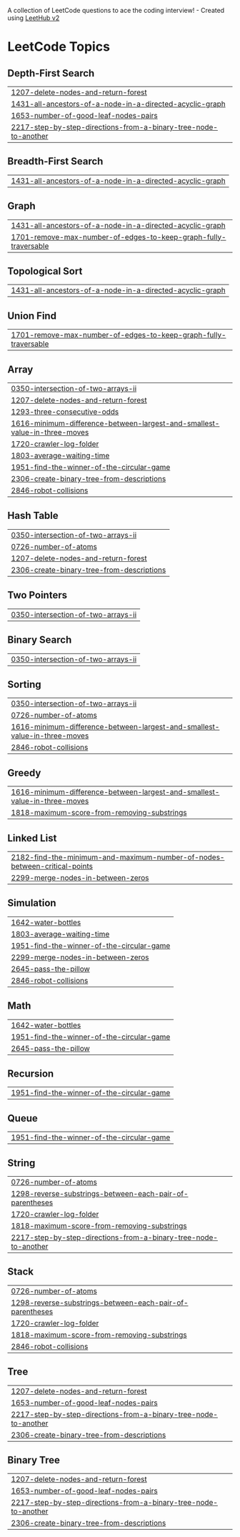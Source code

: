 A collection of LeetCode questions to ace the coding interview! - Created using [LeetHub v2](https://github.com/arunbhardwaj/LeetHub-2.0)
<!---LeetCode Topics Start-->
# LeetCode Topics
## Depth-First Search
|  |
| ------- |
| [1207-delete-nodes-and-return-forest](https://github.com/Shouryasethiya/LeetCode-solution/tree/master/1207-delete-nodes-and-return-forest) |
| [1431-all-ancestors-of-a-node-in-a-directed-acyclic-graph](https://github.com/Shouryasethiya/LeetCode-solution/tree/master/1431-all-ancestors-of-a-node-in-a-directed-acyclic-graph) |
| [1653-number-of-good-leaf-nodes-pairs](https://github.com/Shouryasethiya/LeetCode-solution/tree/master/1653-number-of-good-leaf-nodes-pairs) |
| [2217-step-by-step-directions-from-a-binary-tree-node-to-another](https://github.com/Shouryasethiya/LeetCode-solution/tree/master/2217-step-by-step-directions-from-a-binary-tree-node-to-another) |
## Breadth-First Search
|  |
| ------- |
| [1431-all-ancestors-of-a-node-in-a-directed-acyclic-graph](https://github.com/Shouryasethiya/LeetCode-solution/tree/master/1431-all-ancestors-of-a-node-in-a-directed-acyclic-graph) |
## Graph
|  |
| ------- |
| [1431-all-ancestors-of-a-node-in-a-directed-acyclic-graph](https://github.com/Shouryasethiya/LeetCode-solution/tree/master/1431-all-ancestors-of-a-node-in-a-directed-acyclic-graph) |
| [1701-remove-max-number-of-edges-to-keep-graph-fully-traversable](https://github.com/Shouryasethiya/LeetCode-solution/tree/master/1701-remove-max-number-of-edges-to-keep-graph-fully-traversable) |
## Topological Sort
|  |
| ------- |
| [1431-all-ancestors-of-a-node-in-a-directed-acyclic-graph](https://github.com/Shouryasethiya/LeetCode-solution/tree/master/1431-all-ancestors-of-a-node-in-a-directed-acyclic-graph) |
## Union Find
|  |
| ------- |
| [1701-remove-max-number-of-edges-to-keep-graph-fully-traversable](https://github.com/Shouryasethiya/LeetCode-solution/tree/master/1701-remove-max-number-of-edges-to-keep-graph-fully-traversable) |
## Array
|  |
| ------- |
| [0350-intersection-of-two-arrays-ii](https://github.com/Shouryasethiya/LeetCode-solution/tree/master/0350-intersection-of-two-arrays-ii) |
| [1207-delete-nodes-and-return-forest](https://github.com/Shouryasethiya/LeetCode-solution/tree/master/1207-delete-nodes-and-return-forest) |
| [1293-three-consecutive-odds](https://github.com/Shouryasethiya/LeetCode-solution/tree/master/1293-three-consecutive-odds) |
| [1616-minimum-difference-between-largest-and-smallest-value-in-three-moves](https://github.com/Shouryasethiya/LeetCode-solution/tree/master/1616-minimum-difference-between-largest-and-smallest-value-in-three-moves) |
| [1720-crawler-log-folder](https://github.com/Shouryasethiya/LeetCode-solution/tree/master/1720-crawler-log-folder) |
| [1803-average-waiting-time](https://github.com/Shouryasethiya/LeetCode-solution/tree/master/1803-average-waiting-time) |
| [1951-find-the-winner-of-the-circular-game](https://github.com/Shouryasethiya/LeetCode-solution/tree/master/1951-find-the-winner-of-the-circular-game) |
| [2306-create-binary-tree-from-descriptions](https://github.com/Shouryasethiya/LeetCode-solution/tree/master/2306-create-binary-tree-from-descriptions) |
| [2846-robot-collisions](https://github.com/Shouryasethiya/LeetCode-solution/tree/master/2846-robot-collisions) |
## Hash Table
|  |
| ------- |
| [0350-intersection-of-two-arrays-ii](https://github.com/Shouryasethiya/LeetCode-solution/tree/master/0350-intersection-of-two-arrays-ii) |
| [0726-number-of-atoms](https://github.com/Shouryasethiya/LeetCode-solution/tree/master/0726-number-of-atoms) |
| [1207-delete-nodes-and-return-forest](https://github.com/Shouryasethiya/LeetCode-solution/tree/master/1207-delete-nodes-and-return-forest) |
| [2306-create-binary-tree-from-descriptions](https://github.com/Shouryasethiya/LeetCode-solution/tree/master/2306-create-binary-tree-from-descriptions) |
## Two Pointers
|  |
| ------- |
| [0350-intersection-of-two-arrays-ii](https://github.com/Shouryasethiya/LeetCode-solution/tree/master/0350-intersection-of-two-arrays-ii) |
## Binary Search
|  |
| ------- |
| [0350-intersection-of-two-arrays-ii](https://github.com/Shouryasethiya/LeetCode-solution/tree/master/0350-intersection-of-two-arrays-ii) |
## Sorting
|  |
| ------- |
| [0350-intersection-of-two-arrays-ii](https://github.com/Shouryasethiya/LeetCode-solution/tree/master/0350-intersection-of-two-arrays-ii) |
| [0726-number-of-atoms](https://github.com/Shouryasethiya/LeetCode-solution/tree/master/0726-number-of-atoms) |
| [1616-minimum-difference-between-largest-and-smallest-value-in-three-moves](https://github.com/Shouryasethiya/LeetCode-solution/tree/master/1616-minimum-difference-between-largest-and-smallest-value-in-three-moves) |
| [2846-robot-collisions](https://github.com/Shouryasethiya/LeetCode-solution/tree/master/2846-robot-collisions) |
## Greedy
|  |
| ------- |
| [1616-minimum-difference-between-largest-and-smallest-value-in-three-moves](https://github.com/Shouryasethiya/LeetCode-solution/tree/master/1616-minimum-difference-between-largest-and-smallest-value-in-three-moves) |
| [1818-maximum-score-from-removing-substrings](https://github.com/Shouryasethiya/LeetCode-solution/tree/master/1818-maximum-score-from-removing-substrings) |
## Linked List
|  |
| ------- |
| [2182-find-the-minimum-and-maximum-number-of-nodes-between-critical-points](https://github.com/Shouryasethiya/LeetCode-solution/tree/master/2182-find-the-minimum-and-maximum-number-of-nodes-between-critical-points) |
| [2299-merge-nodes-in-between-zeros](https://github.com/Shouryasethiya/LeetCode-solution/tree/master/2299-merge-nodes-in-between-zeros) |
## Simulation
|  |
| ------- |
| [1642-water-bottles](https://github.com/Shouryasethiya/LeetCode-solution/tree/master/1642-water-bottles) |
| [1803-average-waiting-time](https://github.com/Shouryasethiya/LeetCode-solution/tree/master/1803-average-waiting-time) |
| [1951-find-the-winner-of-the-circular-game](https://github.com/Shouryasethiya/LeetCode-solution/tree/master/1951-find-the-winner-of-the-circular-game) |
| [2299-merge-nodes-in-between-zeros](https://github.com/Shouryasethiya/LeetCode-solution/tree/master/2299-merge-nodes-in-between-zeros) |
| [2645-pass-the-pillow](https://github.com/Shouryasethiya/LeetCode-solution/tree/master/2645-pass-the-pillow) |
| [2846-robot-collisions](https://github.com/Shouryasethiya/LeetCode-solution/tree/master/2846-robot-collisions) |
## Math
|  |
| ------- |
| [1642-water-bottles](https://github.com/Shouryasethiya/LeetCode-solution/tree/master/1642-water-bottles) |
| [1951-find-the-winner-of-the-circular-game](https://github.com/Shouryasethiya/LeetCode-solution/tree/master/1951-find-the-winner-of-the-circular-game) |
| [2645-pass-the-pillow](https://github.com/Shouryasethiya/LeetCode-solution/tree/master/2645-pass-the-pillow) |
## Recursion
|  |
| ------- |
| [1951-find-the-winner-of-the-circular-game](https://github.com/Shouryasethiya/LeetCode-solution/tree/master/1951-find-the-winner-of-the-circular-game) |
## Queue
|  |
| ------- |
| [1951-find-the-winner-of-the-circular-game](https://github.com/Shouryasethiya/LeetCode-solution/tree/master/1951-find-the-winner-of-the-circular-game) |
## String
|  |
| ------- |
| [0726-number-of-atoms](https://github.com/Shouryasethiya/LeetCode-solution/tree/master/0726-number-of-atoms) |
| [1298-reverse-substrings-between-each-pair-of-parentheses](https://github.com/Shouryasethiya/LeetCode-solution/tree/master/1298-reverse-substrings-between-each-pair-of-parentheses) |
| [1720-crawler-log-folder](https://github.com/Shouryasethiya/LeetCode-solution/tree/master/1720-crawler-log-folder) |
| [1818-maximum-score-from-removing-substrings](https://github.com/Shouryasethiya/LeetCode-solution/tree/master/1818-maximum-score-from-removing-substrings) |
| [2217-step-by-step-directions-from-a-binary-tree-node-to-another](https://github.com/Shouryasethiya/LeetCode-solution/tree/master/2217-step-by-step-directions-from-a-binary-tree-node-to-another) |
## Stack
|  |
| ------- |
| [0726-number-of-atoms](https://github.com/Shouryasethiya/LeetCode-solution/tree/master/0726-number-of-atoms) |
| [1298-reverse-substrings-between-each-pair-of-parentheses](https://github.com/Shouryasethiya/LeetCode-solution/tree/master/1298-reverse-substrings-between-each-pair-of-parentheses) |
| [1720-crawler-log-folder](https://github.com/Shouryasethiya/LeetCode-solution/tree/master/1720-crawler-log-folder) |
| [1818-maximum-score-from-removing-substrings](https://github.com/Shouryasethiya/LeetCode-solution/tree/master/1818-maximum-score-from-removing-substrings) |
| [2846-robot-collisions](https://github.com/Shouryasethiya/LeetCode-solution/tree/master/2846-robot-collisions) |
## Tree
|  |
| ------- |
| [1207-delete-nodes-and-return-forest](https://github.com/Shouryasethiya/LeetCode-solution/tree/master/1207-delete-nodes-and-return-forest) |
| [1653-number-of-good-leaf-nodes-pairs](https://github.com/Shouryasethiya/LeetCode-solution/tree/master/1653-number-of-good-leaf-nodes-pairs) |
| [2217-step-by-step-directions-from-a-binary-tree-node-to-another](https://github.com/Shouryasethiya/LeetCode-solution/tree/master/2217-step-by-step-directions-from-a-binary-tree-node-to-another) |
| [2306-create-binary-tree-from-descriptions](https://github.com/Shouryasethiya/LeetCode-solution/tree/master/2306-create-binary-tree-from-descriptions) |
## Binary Tree
|  |
| ------- |
| [1207-delete-nodes-and-return-forest](https://github.com/Shouryasethiya/LeetCode-solution/tree/master/1207-delete-nodes-and-return-forest) |
| [1653-number-of-good-leaf-nodes-pairs](https://github.com/Shouryasethiya/LeetCode-solution/tree/master/1653-number-of-good-leaf-nodes-pairs) |
| [2217-step-by-step-directions-from-a-binary-tree-node-to-another](https://github.com/Shouryasethiya/LeetCode-solution/tree/master/2217-step-by-step-directions-from-a-binary-tree-node-to-another) |
| [2306-create-binary-tree-from-descriptions](https://github.com/Shouryasethiya/LeetCode-solution/tree/master/2306-create-binary-tree-from-descriptions) |
<!---LeetCode Topics End-->